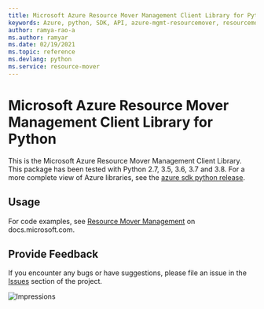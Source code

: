 ```yaml
---
title: Microsoft Azure Resource Mover Management Client Library for Python
keywords: Azure, python, SDK, API, azure-mgmt-resourcemover, resourcemover
author: ramya-rao-a
ms.author: ramyar
ms.date: 02/19/2021
ms.topic: reference
ms.devlang: python
ms.service: resource-mover
---
```


# Microsoft Azure Resource Mover Management Client Library for Python

This is the Microsoft Azure Resource Mover Management Client Library.
This package has been tested with Python 2.7, 3.5, 3.6, 3.7 and 3.8.
For a more complete view of Azure libraries, see the [azure sdk python release](https://aka.ms/azsdk/python/all).


## Usage

For code examples, see [Resource Mover Management](https://docs.microsoft.com/python/api/overview/azure/)
on docs.microsoft.com.


## Provide Feedback

If you encounter any bugs or have suggestions, please file an issue in the
[Issues](https://github.com/Azure/azure-sdk-for-python/issues)
section of the project.


![Impressions](https://azure-sdk-impressions.azurewebsites.net/api/impressions/azure-sdk-for-python%2Fazure-mgmt-resourcemover%2FREADME.png)

